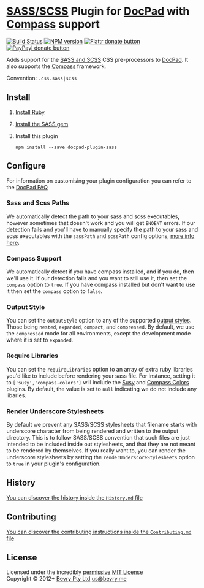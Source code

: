# [SASS/SCSS](http://sass-lang.com/) Plugin for [DocPad](https://docpad.org) with [Compass](http://compass-style.org/) support

[![Build Status](https://secure.travis-ci.org/docpad/docpad-plugin-sass.png?branch=master)](http://travis-ci.org/docpad/docpad-plugin-sass "Check this project's build status on TravisCI")
[![NPM version](https://badge.fury.io/js/docpad-plugin-sass.png)](https://npmjs.org/package/docpad-plugin-sass "View this project on NPM")
[![Flattr donate button](https://raw.github.com/balupton/flattr-buttons/master/badge-89x18.gif)](http://flattr.com/thing/344188/balupton-on-Flattr "Donate monthly to this project using Flattr")
[![PayPayl donate button](https://www.paypalobjects.com/en_AU/i/btn/btn_donate_SM.gif)](https://www.paypal.com/au/cgi-bin/webscr?cmd=_flow&SESSION=IHj3DG3oy_N9A9ZDIUnPksOi59v0i-EWDTunfmDrmU38Tuohg_xQTx0xcjq&dispatch=5885d80a13c0db1f8e263663d3faee8d14f86393d55a810282b64afed84968ec "Donate once-off to this project using Paypal")

Adds support for the [SASS and SCSS](http://sass-lang.com/) CSS pre-processors to [DocPad](https://docpad.org). It also supports the [Compass](http://compass-style.org/) framework.

Convention:  `.css.sass|scss`


## Install

1. [Install Ruby](http://www.ruby-lang.org/en/downloads/)

2. [Install the SASS gem](http://rubygems.org/gems/sass/)

3. Install this plugin

	```
	npm install --save docpad-plugin-sass
	```


## Configure
For information on customising your plugin configuration you can refer to the [DocPad FAQ](https://github.com/bevry/docpad/wiki/FAQ)

### Sass and Scss Paths
We automatically detect the path to your sass and scss executables, however sometimes that doesn't work and you will get `ENOENT` errors. If our detection fails and you'll have to manually specify the path to your sass and scss executables with the `sassPath` and `scssPath` config options, [more info here](https://github.com/docpad/docpad-plugin-sass/issues/6).

### Compass Support
We automatically detect if you have compass installed, and if you do, then we'll use it. If our detection fails and you want to still use it, then set the `compass` option to `true`. If you have compass installed but don't want to use it then set the `compass` option to `false`.

### Output Style
You can set the `outputStyle` option to any of the supported [output styles](http://sass-lang.com/docs/yardoc/file.SASS_REFERENCE.html#output_style). Those being `nested`, `expanded`, `compact`, and `compressed`. By default, we use the `compressed` mode for all environments, except the development mode where it is set to `expanded`.

### Require Libraries
You can set the `requireLibraries` option to an array of extra ruby libraries you'd like to include before rendering your sass file. For instance, setting it to `['susy','compass-colors']` will include the [Susy](http://susy.oddbird.net/) and [Compass Colors](https://github.com/chriseppstein/compass-colors) plugins. By default, the value is set to `null` indicating we do not include any libaries.

### Render Underscore Stylesheets
By default we prevent any SASS/SCSS stylesheets that filename starts with underscore character from being rendered and written to the output directory. This is to follow SASS/SCSS convention that such files are just intended to be included inside out stylesheets, and that they are not meant to be rendered by themselves. If you really want to, you can render the underscore stylesheets by setting the `renderUnderscoreStylesheets` option to `true` in your plugin's configuration.


## History
[You can discover the history inside the `History.md` file](https://github.com/bevry/docpad-plugin-sass/blob/master/History.md#files)


## Contributing
[You can discover the contributing instructions inside the `Contributing.md` file](https://github.com/bevry/docpad-plugin-sass/blob/master/Contributing.md#files)


## License
Licensed under the incredibly [permissive](http://en.wikipedia.org/wiki/Permissive_free_software_licence) [MIT License](http://creativecommons.org/licenses/MIT/)
<br/>Copyright &copy; 2012+ [Bevry Pty Ltd](http://bevry.me) <us@bevry.me>
